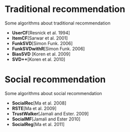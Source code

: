 # Traditional recommendation
Some algorithms about traditional recommendation

* **UserCF**[Resnick et al. 1994]
* **ItemCF**[Sarwar et al. 2001]
* **FunkSVD**[Simon Funk. 2006]
* **FunkSVDwithR**[Simon Funk. 2006]
* **BiasSVD** [Koren et al. 2009]
* **SVD++**[Koren et al. 2010]
# Social recommendation
Some algorithms about social recommendation

* **SocialRec**[Ma et al. 2008]
* **RSTE**[Ma et al. 2009]
* **TrustWalker**[Jamali and Ester. 2009]
* **SocialMF**[Jamali and Ester 2010]
* **SocialReg**[Ma et al. 2011]

